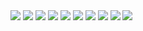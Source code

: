 <img src="geomechanica-2007/1.jpg">

<img src="geomechanica-2007/2.jpg">

<img src="geomechanica-2007/7.jpg">

<img src="geomechanica-2007/8.jpg">

<img src="geomechanica-2007/9.jpg">

<img src="geomechanica-2007/10.jpg">

<img src="geomechanica-2007/11.jpg">

<img src="geomechanica-2007/12.jpg">

<img src="geomechanica-2007/13.jpg">

<img src="geomechanica-2007/14.jpg">

